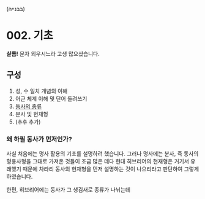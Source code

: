 (בבנייה)
# 002. 기초
**샬롬!** 문자 외우시느라 고생
많으셨습니다.
## 구성
1. 성, 수 일치 개념의 이해
2. 어근 체계 이해 및 단어 돌려쓰기
3. [동사의 종류](03.verbs.kinds.md)
4. 분사 및 현재형
5. (추후 추가)
### 왜 하필 동사가 먼저인가?
사실 처음에는 명사 활용의 기초를 설명하려
했습니다. 그러나 명사에는 분사, 즉 동사의 형용사형을
그대로 가져온 것들이 조금 많은 데다
현대 히브리어의 현재형은 거기서 유래했기 때문에
차라리 동사의 현재형을 먼저 설명하는 것이
나으리라고 판단하여 그렇게 하였습니다.

한편, 히브리어에는 동사가
그 생김새로 종류가 나뉘는데
